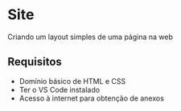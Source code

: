 ﻿# Site

Criando um layout simples de uma página na web 

## Requisitos

- Domínio básico de HTML e CSS 
- Ter o VS Code instalado
- Acesso à internet para obtenção de anexos
